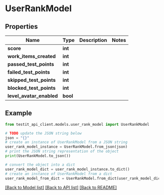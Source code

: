 # UserRankModel


## Properties

Name | Type | Description | Notes
------------ | ------------- | ------------- | -------------
**score** | **int** |  | 
**work_items_created** | **int** |  | 
**passed_test_points** | **int** |  | 
**failed_test_points** | **int** |  | 
**skipped_test_points** | **int** |  | 
**blocked_test_points** | **int** |  | 
**level_avatar_enabled** | **bool** |  | 

## Example

```python
from testit_api_client.models.user_rank_model import UserRankModel

# TODO update the JSON string below
json = "{}"
# create an instance of UserRankModel from a JSON string
user_rank_model_instance = UserRankModel.from_json(json)
# print the JSON string representation of the object
print(UserRankModel.to_json())

# convert the object into a dict
user_rank_model_dict = user_rank_model_instance.to_dict()
# create an instance of UserRankModel from a dict
user_rank_model_from_dict = UserRankModel.from_dict(user_rank_model_dict)
```
[[Back to Model list]](../README.md#documentation-for-models) [[Back to API list]](../README.md#documentation-for-api-endpoints) [[Back to README]](../README.md)


